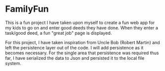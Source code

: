 # FamilyFun
This is a fun project I have taken upon myself to create a fun web app for my kids to go on and enter good deeds they have done. When they enter a task/good deed, a fun "great job" page is displayed.

For this project, I have taken inspiration from Uncle Bob (Robert Martin) and left the persistence layer out of the code. I will add persistence as it becomes necessary. For the single area that persistence was required thus far, I have serialized the data to Json and persisted it to the local file system.
